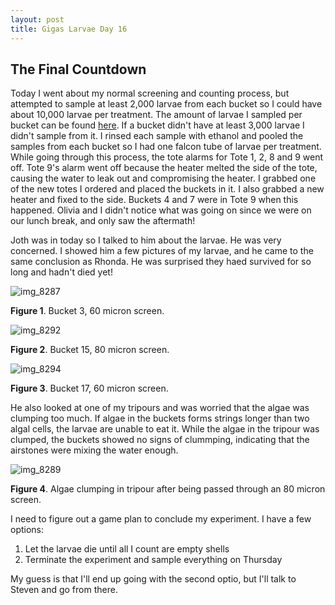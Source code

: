 ```yaml
---
layout: post
title: Gigas Larvae Day 16
---
```


## The Final Countdown

Today I went about my normal screening and counting process, but attempted to sample at least 2,000 larvae from each bucket so I could have about 10,000 larvae per treatment. The amount of larvae I sampled per bucket can be found [here](https://github.com/RobertsLab/project-oyster-oa/blob/master/data/2017-07-30-pacific-oyster-larvae/2017-08-02-Larvae-Counts.xlsx). If a bucket didn't have at least 3,000 larvae I didn't sample from it. I rinsed each sample with ethanol and pooled the samples from each bucket so I had one falcon tube of larvae per treatment. While going through this process, the tote alarms for Tote 1, 2, 8 and 9 went off. Tote 9's alarm went off because the heater melted the side of the tote, causing the water to leak out and compromising the heater. I  grabbed one of the new totes I ordered and placed the buckets in it. I also grabbed a new heater and fixed to the side. Buckets 4 and 7 were in Tote 9 when this happened. Olivia and I didn't notice what was going on since we were on our lunch break, and only saw the aftermath!

Joth was in today so I talked to him about the larvae. He was very concerned. I showed him a few pictures of my larvae, and he came to the same conclusion as Rhonda. He was surprised they haed survived for so long and hadn't died yet!

![img_8287](https://user-images.githubusercontent.com/22335838/29898985-97275b68-8d9d-11e7-871e-7f950e45044c.JPG)

**Figure 1**. Bucket 3, 60 micron screen. 

![img_8292](https://user-images.githubusercontent.com/22335838/29898988-973e5354-8d9d-11e7-94c6-e522e5596bd7.JPG)

**Figure 2**. Bucket 15, 80 micron screen.

![img_8294](https://user-images.githubusercontent.com/22335838/29898986-9728082e-8d9d-11e7-9f6e-04c47c848f58.JPG)

**Figure 3**. Bucket 17, 60 micron screen.

He also looked at one of my tripours and was worried that the algae was clumping too much. If algae in the buckets forms strings longer than two algal cells, the larvae are unable to eat it. While the algae in the tripour was clumped, the buckets showed no signs of clummping, indicating that the airstones were mixing the water enough.

![img_8289](https://user-images.githubusercontent.com/22335838/29898987-9729e8ec-8d9d-11e7-8789-5f3a107dad92.JPG)

**Figure 4**. Algae clumping in tripour after being passed through an 80 micron screen.

I need to figure out a game plan to conclude my experiment. I have a few options:

1. Let the larvae die until all I count are empty shells
2. Terminate the experiment and sample everything on Thursday

My guess is that I'll end up going with the second optio, but I'll talk to Steven and go from there.
